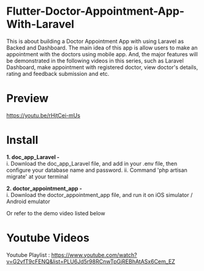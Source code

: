 # Flutter-Doctor-Appointment-App-With-Laravel
This is about building a Doctor Appointment App with using Laravel as Backed and Dashboard. The main idea of this app is allow users to make an appointment with the doctors using mobile app. And, the major features will be demonstrated in the following videos in this series, such as Laravel Dashboard, make appointment with registered doctor, view doctor's details, rating and feedback submission and etc.

# Preview

https://youtu.be/rHjtCei-mUs

# Install

<strong>1. doc_app_Laravel - </strong><br/>
  i. Download the doc_app_Laravel file, and add in your .env file, then configure your database name and password.
  ii. Command 'php artisan migrate' at your terminal
  
<strong>2. doctor_appointment_app - </strong><br/>
  i. Download the doctor_appointment_app file, and run it on iOS simulator / Android emulator

Or refer to the demo video listed below

# Youtube Videos

Youtube Playlist : https://www.youtube.com/watch?v=G2vfT9cFENQ&list=PLU6Jd5r98RCnwTpGjREBhAtASx6Cem_EZ
